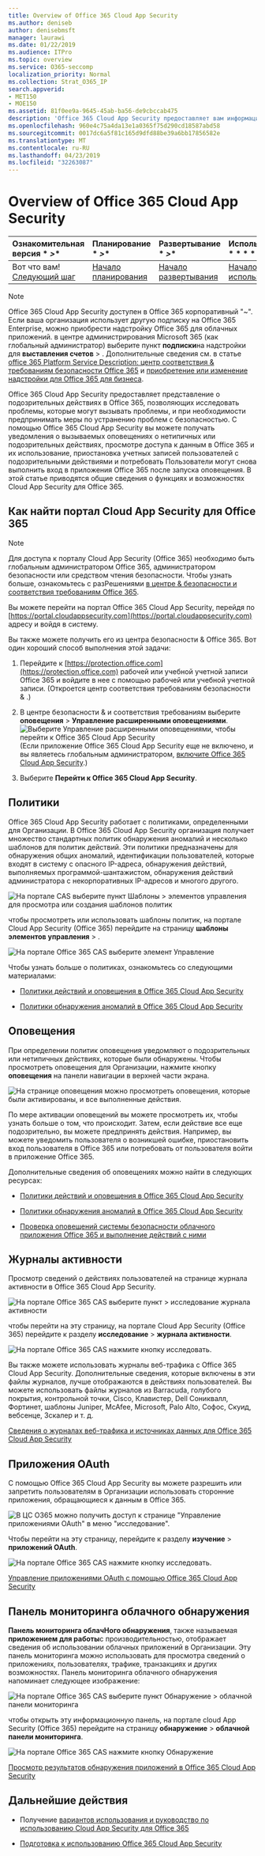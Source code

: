 ```yaml
---
title: Overview of Office 365 Cloud App Security
ms.author: deniseb
author: denisebmsft
manager: laurawi
ms.date: 01/22/2019
ms.audience: ITPro
ms.topic: overview
ms.service: O365-seccomp
localization_priority: Normal
ms.collection: Strat_O365_IP
search.appverid:
- MET150
- MOE150
ms.assetid: 81f0ee9a-9645-45ab-ba56-de9cbccab475
description: 'Office 365 Cloud App Security предоставляет вам информацию о подозрительных действиях в Office 365, чтобы можно было исследовать потенциально проблематичные ситуации и при необходимости предпринять меры по устранению проблем с безопасностью. '
ms.openlocfilehash: 960e4c75a4da13e1a0365f75d290cd18587abd58
ms.sourcegitcommit: 0017dc6a5f81c165d9dfd88be39a6bb17856582e
ms.translationtype: MT
ms.contentlocale: ru-RU
ms.lasthandoff: 04/23/2019
ms.locfileid: "32263087"
---
```

# <a name="overview-of-office-365-cloud-app-security"></a>Overview of Office 365 Cloud App Security
  
|Ознакомительная версия * *\>**|Планирование * *\>**|Развертывание * *\>**|Использование * * * *|
|:-----|:-----|:-----|:-----|
|Вот что вам!  <br/> [Следующий шаг](get-ready-for-office-365-cas.md) <br/> |[Начало планирования](get-ready-for-office-365-cas.md) <br/> |[Начало развертывания](turn-on-office-365-cas.md) <br/> |[Начало использования](utilization-activities-for-ocas.md) <br/> |
   
> [!NOTE]
> Office 365 Cloud App Security доступен в Office 365 корпоративный "~". Если ваша организация использует другую подписку на Office 365 Enterprise, можно приобрести надстройку Office 365 для облачных приложений. в центре администрирования Microsoft 365 (как глобальный администратор) выберите пункт **подписки**на надстройки для **выставления счетов** \> . Дополнительные сведения см. в статье [office 365 Platform Service Description: центр соответствия &amp; требованиям безопасности Office 365](https://docs.microsoft.com/office365/servicedescriptions/office-365-platform-service-description/office-365-securitycompliance-center) и [приобретение или изменение надстройки для Office 365 для бизнеса](https://docs.microsoft.com/office365/admin/subscriptions-and-billing/buy-or-edit-an-add-on). 
  
Office 365 Cloud App Security предоставляет представление о подозрительных действиях в Office 365, позволяющих исследовать проблемы, которые могут вызывать проблемы, и при необходимости предпринимать меры по устранению проблем с безопасностью. С помощью Office 365 Cloud App Security вы можете получать уведомления о вызываемых оповещениях о нетипичных или подозрительных действиях, просмотре доступа к данным в Office 365 и их использование, приостановка учетных записей пользователей с подозрительными действиями и потребовать Пользователи могут снова выполнить вход в приложения Office 365 после запуска оповещения. В этой статье приводятся общие сведения о функциях и возможностях Cloud App Security для Office 365.
  
    
## <a name="how-to-find-the-office-365-cloud-app-security-portal"></a>Как найти портал Cloud App Security для Office 365

> [!NOTE]
> Для доступа к порталу Cloud App Security (Office 365) необходимо быть глобальным администратором Office 365, администратором безопасности или средством чтения безопасности. Чтобы узнать больше, ознакомьтесь с разРешениями [в центре &amp; безопасности и соответствия требованиям Office 365](permissions-in-the-security-and-compliance-center.md). 
  
Вы можете перейти на портал Office 365 Cloud App Security, перейдя по [https://portal.cloudappsecurity.com](https://portal.cloudappsecurity.com) адресу и войдя в систему. 

Вы также можете получить его из центра безопасности &amp; Office 365. Вот один хороший способ выполнения этой задачи:
  
1. Перейдите к [https://protection.office.com](https://protection.office.com) рабочей или учебной учетной записи Office 365 и войдите в нее с помощью рабочей или учебной учетной записи. (Откроется центр соответствия требованиям безопасности &amp; .)
    
2. В центре безопасности &amp; и соответствия требованиям выберите **оповещения** \> **Управление расширенными оповещениями**. <br/>![Выберите Управление расширенными оповещениями, чтобы перейти к Office 365 Cloud App Security](media/958632d4-03e3-4ade-8e22-d5509db6fca7.png)<br/>(Если приложение Office 365 Cloud App Security еще не включено, и вы являетесь глобальным администратором, [включите Office 365 Cloud App Security](turn-on-office-365-cas.md).)
    
3. Выберите **Перейти к Office 365 Cloud App Security**. 
    
## <a name="policies"></a>Политики

Office 365 Cloud App Security работает с политиками, определенными для Организации. В Office 365 Cloud App Security организация получает множество стандартных политик обнаружения аномалий и несколько шаблонов для политик действий. Эти политики предназначены для обнаружения общих аномалий, идентификации пользователей, которые входят в систему с опасного IP-адреса, обнаружения действий, выполняемых программой-шантажистом, обнаружения действий администратора с некорпоративных IP-адресов и многого другого.
  
![На портале CAS выберите пункт Шаблоны \> элементов управления для просмотра или создания шаблонов политик](media/88f615b4-aa8a-480c-b239-323dfcd628e1.png)
  
чтобы просмотреть или использовать шаблоны политик, на портале Cloud App Security (Office 365) перейдите на страницу **шаблоны** **элементов управления** \> . 
  
![На портале Office 365 CAS выберите элемент Управление](media/287c2ea9-5172-4697-8e0e-b9ab654105bc.png)
  
Чтобы узнать больше о политиках, ознакомьтесь со следующими материалами:
  
- [Политики действий и оповещения в Office 365 Cloud App Security](activity-policies-and-alerts.md)
    
- [Политики обнаружения аномалий в Office 365 Cloud App Security](anomaly-detection-policies-in-ocas.md)
    
## <a name="alerts"></a>Оповещения

При определении политик оповещения уведомляют о подозрительных или нетипичных действиях, которые были обнаружены. Чтобы просмотреть оповещения для Организации, нажмите кнопку **оповещения** на панели навигации в верхней части экрана. 
  
![На странице оповещения можно просмотреть оповещения, которые были активированы, и все выполненные действия.](media/3b53d4c9-4b13-435d-8547-8c0f9ae6b914.png)
  
По мере активации оповещений вы можете просмотреть их, чтобы узнать больше о том, что происходит. Затем, если действие все еще подозрительно, вы можете предпринять действия. Например, вы можете уведомить пользователя о возникшей ошибке, приостановить вход пользователя в Office 365 или потребовать от пользователя войти в приложение Office 365.
  
Дополнительные сведения об оповещениях можно найти в следующих ресурсах:
  
- [Политики действий и оповещения в Office 365 Cloud App Security](activity-policies-and-alerts.md)
    
- [Политики обнаружения аномалий в Office 365 Cloud App Security](anomaly-detection-policies-in-ocas.md)
    
- [Проверка оповещений системы безопасности облачного приложения Office 365 и выполнение действий с ними](review-office-365-cas-alerts.md)
    
## <a name="activity-logs"></a>Журналы активности

Просмотр сведений о действиях пользователей на странице журнала активности в Office 365 Cloud App Security.
  
![На портале Office 365 CAS выберите пункт \> исследование журнала активности](media/ec19e77d-4e11-49fc-ab7c-0e8b0c29c93c.png)
  
чтобы перейти на эту страницу, на портале Cloud App Security (Office 365) перейдите к разделу **исследование** \> **журнала активности**. 
  
![На портале Office 365 CAS нажмите кнопку исследовать.](media/8c7b87c9-71a6-4952-adb2-185e941ffe9a.png)
  
Вы также можете использовать журналы веб-трафика с Office 365 Cloud App Security. Дополнительные сведения, которые включены в эти файлы журналов, лучше отображаются в действиях пользователей. Вы можете использовать файлы журналов из Barracuda, голубого покрытия, контрольной точки, Cisco, Клавистер, Dell Сониквалл, Фортинет, шаблоны Juniper, McAfee, Microsoft, Palo Alto, Софос, Скуид, вебсенце, Зскалер и т. д.
  
[Сведения о журналах веб-трафика и источниках данных для Office 365 Cloud App Security](web-traffic-logs-and-data-sources-for-ocas.md)
  
## <a name="oauth-apps"></a>Приложения OAuth

С помощью Office 365 Cloud App Security вы можете разрешить или запретить пользователям в Организации использовать сторонние приложения, обращающиеся к данным в Office 365.
  
![В ЦС O365 можно получить доступ к странице "Управление приложениями OAuth" в меню "исследование".](media/78272cda-986f-4b3b-bbbe-8c236c74f5d3.png)
  
Чтобы перейти на эту страницу, перейдите к разделу **изучение** \> **приложений OAuth**. 
  
![На портале Office 365 CAS нажмите кнопку исследовать.](media/8c7b87c9-71a6-4952-adb2-185e941ffe9a.png)
  
[Управление приложениями OAuth с помощью Office 365 Cloud App Security](manage-app-permissions-in-ocas.md)
  
## <a name="cloud-discovery-dashboard"></a>Панель мониторинга облачного обнаружения

**Панель мониторинга облачНого обнаружения**, также называемая **приложением для работы**с производительностью, отображает сведения об использовании облачных приложений в Организации. Эту панель мониторинга можно использовать для просмотра сведений о приложениях, пользователях, трафике, транзакциях и других возможностях. Панель мониторинга облачного обнаружения напоминает следующее изображение: 
  
![На портале Office 365 CAS выберите пункт Обнаружение \> облачной панели мониторинга](media/61269290-fd82-4d4b-8045-aea1ebc82287.png)
  
чтобы открыть эту информационную панель, на портале cloud App Security (Office 365) перейдите на страницу **обнаружение** \> **облачной панели мониторинга**. 
  
![На портале Office 365 CAS нажмите кнопку Обнаружение](media/73b5299f-94b5-49dd-a00f-154d188eb2c5.png)
  
[Просмотр результатов обнаружения приложений в Office 365 Cloud App Security](review-app-discovery-findings-in-ocas.md)
  
## <a name="next-steps"></a>Дальнейшие действия

- Получение [вариантов использования и руководство по использованию Cloud App Security для Office 365](https://aka.ms/O365CASGuide)
    
- [Подготовка к использованию Office 365 Cloud App Security](get-ready-for-office-365-cas.md)
    

